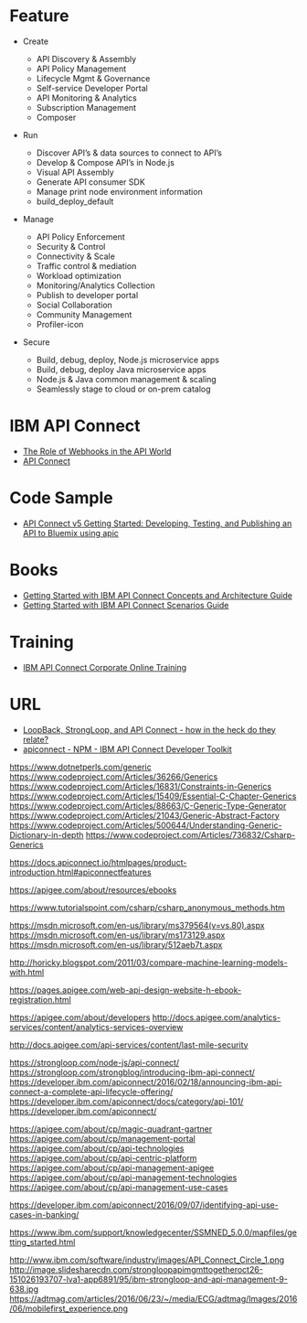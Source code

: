 
# Feature
* Create
  * API Discovery & Assembly
  * API Policy Management
  * Lifecycle Mgmt & Governance
  * Self-service Developer Portal
  * API Monitoring & Analytics
  * Subscription Management
  * Composer

* Run
  * Discover API’s & data sources to connect to API’s
  * Develop & Compose API’s in Node.js
  * Visual API Assembly
  * Generate API consumer SDK
  * Manage print node environment information
  * build_deploy_default

* Manage
  * API Policy Enforcement
  * Security & Control
  * Connectivity & Scale
  * Traffic control & mediation
  * Workload optimization
  * Monitoring/Analytics Collection
  * Publish to developer portal
  * Social Collaboration
  * Community Management
  * Profiler-icon

* Secure
  * Build, debug, deploy, Node.js microservice apps
  * Build, debug, deploy Java microservice apps
  * Node.js & Java common management & scaling
  * Seamlessly stage to cloud or on-prem catalog
  
# IBM API Connect
* [The Role of Webhooks in the API World](https://dzone.com/articles/webhooks-role-in-the-api-world-1)
* [API Connect](https://mapie.help/apic/)

# Code Sample
* [API Connect v5 Getting Started: Developing, Testing, and Publishing an API to Bluemix using apic](https://github.com/ibm-apiconnect/climbingweather)



# Books
* [Getting Started with IBM API Connect Concepts and Architecture Guide](http://www.redbooks.ibm.com/redpapers/pdfs/redp5349.pdf)
* [Getting Started with IBM API Connect Scenarios Guide](http://www.redbooks.ibm.com/redpapers/pdfs/redp5350.pdf)

# Training
* [IBM API Connect Corporate Online Training](http://www.virtualnuggets.com/ibm-api-connect.html)


# URL
* [LoopBack, StrongLoop, and API Connect - how in the heck do they relate?](https://www.raymondcamden.com/2016/04/27/loopback-strongloop-and-api-connect-how-in-the-heck-do-they-relate)
* [apiconnect - NPM - IBM API Connect Developer Toolkit](https://www.npmjs.com/package/apiconnect)

https://www.dotnetperls.com/generic
https://www.codeproject.com/Articles/36266/Generics
https://www.codeproject.com/Articles/16831/Constraints-in-Generics
https://www.codeproject.com/Articles/15409/Essential-C-Chapter-Generics
https://www.codeproject.com/Articles/88663/C-Generic-Type-Generator
https://www.codeproject.com/Articles/21043/Generic-Abstract-Factory
https://www.codeproject.com/Articles/500644/Understanding-Generic-Dictionary-in-depth
https://www.codeproject.com/Articles/736832/Csharp-Generics


https://docs.apiconnect.io/htmlpages/product-introduction.html#apiconnectfeatures


https://apigee.com/about/resources/ebooks

https://www.tutorialspoint.com/csharp/csharp_anonymous_methods.htm

https://msdn.microsoft.com/en-us/library/ms379564(v=vs.80).aspx
https://msdn.microsoft.com/en-us/library/ms173129.aspx
https://msdn.microsoft.com/en-us/library/512aeb7t.aspx


http://horicky.blogspot.com/2011/03/compare-machine-learning-models-with.html

https://pages.apigee.com/web-api-design-website-h-ebook-registration.html


https://apigee.com/about/developers
http://docs.apigee.com/analytics-services/content/analytics-services-overview

http://docs.apigee.com/api-services/content/last-mile-security


https://strongloop.com/node-js/api-connect/
https://strongloop.com/strongblog/introducing-ibm-api-connect/
https://developer.ibm.com/apiconnect/2016/02/18/announcing-ibm-api-connect-a-complete-api-lifecycle-offering/
https://developer.ibm.com/apiconnect/docs/category/api-101/
https://developer.ibm.com/apiconnect/

https://apigee.com/about/cp/magic-quadrant-gartner
https://apigee.com/about/cp/management-portal
https://apigee.com/about/cp/api-technologies
https://apigee.com/about/cp/api-centric-platform
https://apigee.com/about/cp/api-management-apigee
https://apigee.com/about/cp/api-management-technologies
https://apigee.com/about/cp/api-management-use-cases


https://developer.ibm.com/apiconnect/2016/09/07/identifying-api-use-cases-in-banking/

https://www.ibm.com/support/knowledgecenter/SSMNED_5.0.0/mapfiles/getting_started.html

http://www.ibm.com/software/industry/images/API_Connect_Circle_1.png
http://image.slidesharecdn.com/strongloopapimgmttogetheroct26-151026193707-lva1-app6891/95/ibm-strongloop-and-api-management-9-638.jpg
https://adtmag.com/articles/2016/06/23/~/media/ECG/adtmag/Images/2016/06/mobilefirst_experience.png
